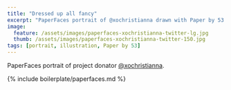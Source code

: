```yaml
---
title: "Dressed up all fancy"
excerpt: "PaperFaces portrait of @xochristianna drawn with Paper by 53 on an iPad."
image: 
  feature: /assets/images/paperfaces-xochristianna-twitter-lg.jpg
  thumb: /assets/images/paperfaces-xochristianna-twitter-150.jpg
tags: [portrait, illustration, Paper by 53]
---
```


PaperFaces portrait of project donator [@xochristianna](http://twitter.com/xochristianna).

{% include boilerplate/paperfaces.md %}